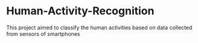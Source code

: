 # Human-Activity-Recognition
This project aimed to classify the human activities based on data collected from sensors of smartphones
